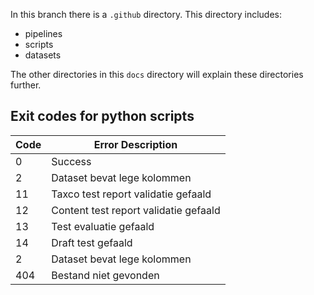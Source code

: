 In this branch there is a `.github` directory. This directory includes:
- pipelines
- scripts
- datasets

The other directories in this `docs` directory will explain these directories further.

## Exit codes for python scripts

| Code | Error Description                     |
| ---- | ------------------------------------- |
| 0    | Success                               |
| 2    | Dataset bevat lege kolommen           |
| 11   | Taxco test report validatie gefaald   |
| 12   | Content test report validatie gefaald |
| 13   | Test evaluatie gefaald                |
| 14   | Draft test gefaald                    |
| 2    | Dataset bevat lege kolommen           |
| 404  | Bestand niet gevonden                 |
